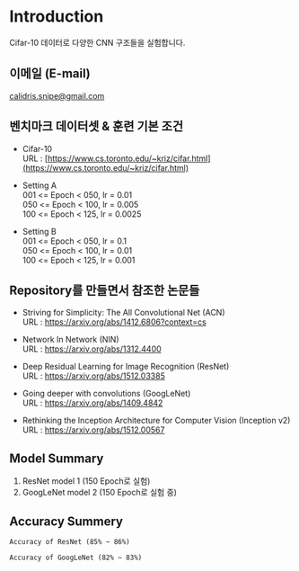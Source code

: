 # Introduction  
Cifar-10 데이터로 다양한 CNN 구조들을 실험합니다.  
  
## 이메일 (E-mail)  
calidris.snipe@gmail.com  
  
## 벤치마크 데이터셋 & 훈련 기본 조건
* Cifar-10  
URL : [https://www.cs.toronto.edu/~kriz/cifar.html](https://www.cs.toronto.edu/~kriz/cifar.html) 
  
* Setting A  
001 <= Epoch < 050, lr = 0.01  
050 <= Epoch < 100, lr = 0.005  
100 <= Epoch < 125, lr = 0.0025  
  
* Setting B  
001 <= Epoch < 050, lr = 0.1  
050 <= Epoch < 100, lr = 0.01  
100 <= Epoch < 125, lr = 0.001  
  
## Repository를 만들면서 참조한 논문들  
* Striving for Simplicity: The All Convolutional Net (ACN)  
  URL : https://arxiv.org/abs/1412.6806?context=cs  
  
* Network In Network (NIN)  
  URL : https://arxiv.org/abs/1312.4400  
  
* Deep Residual Learning for Image Recognition (ResNet)  
  URL : https://arxiv.org/abs/1512.03385  
  
* Going deeper with convolutions (GoogLeNet)  
  URL : https://arxiv.org/abs/1409.4842  

* Rethinking the Inception Architecture for Computer Vision (Inception v2)  
  URL : https://arxiv.org/abs/1512.00567  
  
## Model Summary 
1. ResNet model 1 (150 Epoch로 실험)  
2. GoogLeNet model 2 (150 Epoch로 실험 중)  
  
## Accuracy Summery  
    Accuracy of ResNet (85% ~ 86%)
  
    Accuracy of GoogLeNet (82% ~ 83%)
